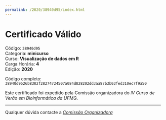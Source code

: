```yaml
---
permalink: /2020/38940d95/index.html
---
```


# Certificado Válido

Código: `38940d95`<br>
Categoria: **minicurso**<br>
Curso: **Visualização de dados em R**<br>
Carga Horária: **4**<br>
Edição: **2020**<br>


Código completo: `38940d9526b8302f28274724507a084d828202dd3aa87b3b03fed310ec7f9a50`


Este certificado foi expedido pela Comissão organizadora do *IV Curso de Verão em Bioinformática da UFMG*.

----

Qualquer dúvida contacte a [_Comissão Organizadora_](<mailto:cursobioinfoufmg@gmail.com$subject=[Certificados]>)

